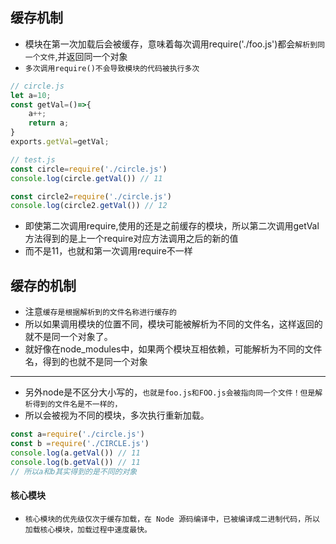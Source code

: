 ## 缓存机制
* 模块在第一次加载后会被缓存，意味着每次调用require('./foo.js')都会`解析到同一个文件`,并返回同一个对象
* `多次调用require()不会导致模块的代码被执行多次`
```javascript
// circle.js
let a=10;
const getVal=()=>{
    a++;
    return a;
}
exports.getVal=getVal;

// test.js
const circle=require('./circle.js')
console.log(circle.getVal()) // 11

const circle2=require('./circle.js')
console.log(circle2.getVal()) // 12
```
* 即使第二次调用require,使用的还是之前缓存的模块，所以第二次调用getVal方法得到的是上一个require对应方法调用之后的新的值
* 而不是11，也就和第一次调用require不一样

## 缓存的机制
* 注意`缓存是根据解析到的文件名称进行缓存的`
* 所以如果调用模块的位置不同，模块可能被解析为不同的文件名，这样返回的就不是同一个对象了。
* 就好像在node_modules中，如果两个模块互相依赖，可能解析为不同的文件名，得到的也就不是同一个对象
---
* 另外node是不区分大小写的，`也就是foo.js和FOO.js会被指向同一个文件！但是解析得到的文件名是不一样的，`
* 所以会被视为不同的模块，多次执行重新加载。
```javascript
const a=require('./circle.js')
const b =require('./CIRCLE.js')
console.log(a.getVal()) // 11
console.log(b.getVal()) // 11
// 所以a和b其实得到的是不同的对象
```

#### 核心模块
* `核心模块的优先级仅次于缓存加载，在 Node 源码编译中，已被编译成二进制代码，所以加载核心模块，加载过程中速度最快。`
